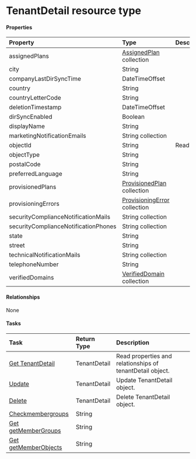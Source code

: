# TenantDetail resource type



#### Properties
| Property	   | Type	|Description|
|:---------------|:--------|:----------|
|assignedPlans|[AssignedPlan](assignedplan.md) collection||
|city|String||
|companyLastDirSyncTime|DateTimeOffset||
|country|String||
|countryLetterCode|String||
|deletionTimestamp|DateTimeOffset||
|dirSyncEnabled|Boolean||
|displayName|String||
|marketingNotificationEmails|String collection||
|objectId|String| Read-only.|
|objectType|String||
|postalCode|String||
|preferredLanguage|String||
|provisionedPlans|[ProvisionedPlan](provisionedplan.md) collection||
|provisioningErrors|[ProvisioningError](provisioningerror.md) collection||
|securityComplianceNotificationMails|String collection||
|securityComplianceNotificationPhones|String collection||
|state|String||
|street|String||
|technicalNotificationMails|String collection||
|telephoneNumber|String||
|verifiedDomains|[VerifiedDomain](verifieddomain.md) collection||

#### Relationships
None


#### Tasks

| Task		   | Return Type	|Description|
|:---------------|:--------|:----------|
|[Get TenantDetail](../api/tenantdetail_get.md) | TenantDetail |Read properties and relationships of tenantDetail object.|
|[Update](../api/tenantdetail_update.md) | TenantDetail	|Update TenantDetail object. |
|[Delete](../api/tenantdetail_delete.md) | TenantDetail	|Delete TenantDetail object. |
|[Checkmembergroups](../api/tenantdetail_checkmembergroups.md)|String||
|[Get getMemberGroups](../api/tenantdetail_getmembergroups.md)|String||
|[Get getMemberObjects](../api/tenantdetail_getmemberobjects.md)|String||

